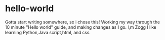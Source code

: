 # hello-world
Gotta start writing somewhere, so i chose this!
Working my way through the 10 minute "Hello world" guide, and making changes as I go.
I,m Zogg I like learning Python,Java script,html, and css
